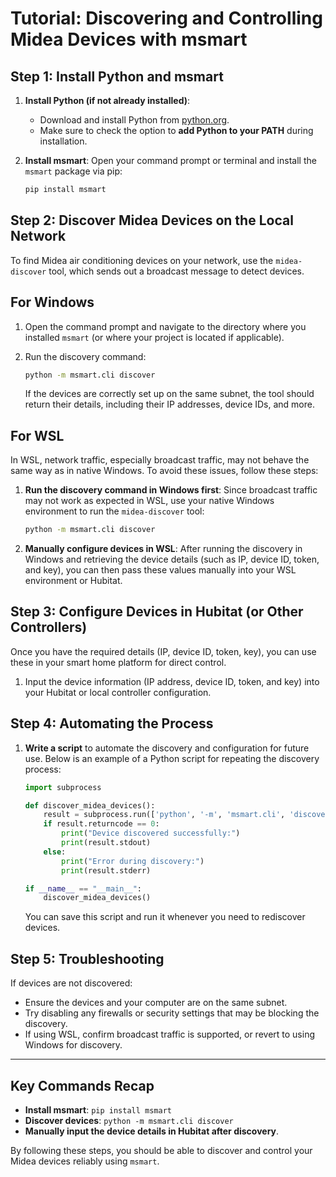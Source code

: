 # **Tutorial: Discovering and Controlling Midea Devices with msmart**

## **Step 1: Install Python and msmart**

1. **Install Python (if not already installed)**:
   - Download and install Python from [python.org](https://www.python.org/downloads/).
   - Make sure to check the option to **add Python to your PATH** during installation.

2. **Install msmart**:
   Open your command prompt or terminal and install the `msmart` package via pip:

   ```bash
   pip install msmart
   ```

## **Step 2: Discover Midea Devices on the Local Network**

To find Midea air conditioning devices on your network, use the `midea-discover` tool, which sends out a broadcast message to detect devices.

## **For Windows**

1. Open the command prompt and navigate to the directory where you installed `msmart` (or where your project is located if applicable).

2. Run the discovery command:

   ```bash
   python -m msmart.cli discover
   ```

   If the devices are correctly set up on the same subnet, the tool should return their details, including their IP addresses, device IDs, and more.

## **For WSL**

In WSL, network traffic, especially broadcast traffic, may not behave the same way as in native Windows. To avoid these issues, follow these steps:

1. **Run the discovery command in Windows first**:
   Since broadcast traffic may not work as expected in WSL, use your native Windows environment to run the `midea-discover` tool:

   ```bash
   python -m msmart.cli discover
   ```

2. **Manually configure devices in WSL**:
   After running the discovery in Windows and retrieving the device details (such as IP, device ID, token, and key), you can then pass these values manually into your WSL environment or Hubitat.

## **Step 3: Configure Devices in Hubitat (or Other Controllers)**

Once you have the required details (IP, device ID, token, key), you can use these in your smart home platform for direct control.

1. Input the device information (IP address, device ID, token, and key) into your Hubitat or local controller configuration.

## **Step 4: Automating the Process**

1. **Write a script** to automate the discovery and configuration for future use. Below is an example of a Python script for repeating the discovery process:

   ```python
   import subprocess

   def discover_midea_devices():
       result = subprocess.run(['python', '-m', 'msmart.cli', 'discover'], capture_output=True, text=True)
       if result.returncode == 0:
           print("Device discovered successfully:")
           print(result.stdout)
       else:
           print("Error during discovery:")
           print(result.stderr)

   if __name__ == "__main__":
       discover_midea_devices()
   ```

   You can save this script and run it whenever you need to rediscover devices.

## **Step 5: Troubleshooting**

If devices are not discovered:

- Ensure the devices and your computer are on the same subnet.
- Try disabling any firewalls or security settings that may be blocking the discovery.
- If using WSL, confirm broadcast traffic is supported, or revert to using Windows for discovery.

---

## **Key Commands Recap**

- **Install msmart**: `pip install msmart`
- **Discover devices**: `python -m msmart.cli discover`
- **Manually input the device details in Hubitat after discovery**.

By following these steps, you should be able to discover and control your Midea devices reliably using `msmart`.
